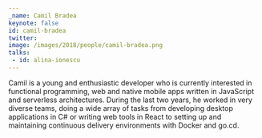 ```yaml
---
_name: Camil Bradea
keynote: false
id: camil-bradea
twitter: 
image: /images/2018/people/camil-bradea.png
talks:
 - id: alina-ionescu
---
```


Camil is a young and enthusiastic developer who is currently interested in functional programming, web and native mobile apps written in JavaScript and serverless architectures. During the last two years, he worked in very diverse teams, doing a wide array of tasks from developing desktop applications in C# or writing web tools in React to setting up and maintaining continuous delivery environments with Docker and go.cd.
